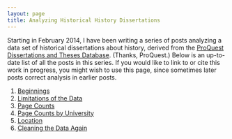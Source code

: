 ```yaml
---
layout: page
title: Analyzing Historical History Dissertations
---
```


Starting in February 2014, I have been writing a series of posts
analyzing a data set of historical dissertations about history, derived
from the [ProQuest Dissertations and Theses Database][]. (Thanks,
ProQuest.) Below is an up-to-date list of all the posts in this series.
If you would like to link to or cite this work in progress, you might
wish to use this page, since sometimes later posts correct analysis in
earlier posts.

1.  [Beginnings][]
2.  [Limitations of the Data][]
3.  [Page Counts][]
4.  [Page Counts by University][]
5.  [Location][]
6.  [Cleaning the Data Again][]

  [ProQuest Dissertations and Theses Database]: http://www.proquest.com/en-US/catalogs/databases/detail/pqdt.shtml
  [Beginnings]: http://lincolnmullen.com/blog/analyzing-historical-history-dissertations-beginnings/
  [Limitations of the Data]: http://lincolnmullen.com/blog/analyzing-historical-history-dissertations-limitations-of-the-data/
  [Page Counts]: http://lincolnmullen.com/blog/analyzing-historical-history-dissertations-page-counts/
  [Page Counts by University]: http://lincolnmullen.com/blog/analyzing-historical-history-dissertations-page-counts-by-university/
  [Location]: http://lincolnmullen.com/blog/analyzing-historical-history-dissertations-location/
  [Cleaning the Data Again]: http://lincolnmullen.com/blog/analyzing-historical-history-dissertations-cleaning-the-data-again/
